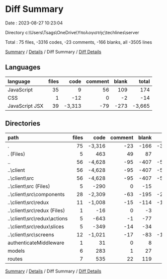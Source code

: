 # Diff Summary

Date : 2023-08-27 10:23:04

Directory c:\\Users\\Tsags\\OneDrive\\Υπολογιστής\\techlines\\server

Total : 75 files,  -3316 codes, -23 comments, -166 blanks, all -3505 lines

[Summary](results.md) / [Details](details.md) / Diff Summary / [Diff Details](diff-details.md)

## Languages
| language | files | code | comment | blank | total |
| :--- | ---: | ---: | ---: | ---: | ---: |
| JavaScript | 35 | 9 | 56 | 109 | 174 |
| CSS | 1 | -12 | 0 | -2 | -14 |
| JavaScript JSX | 39 | -3,313 | -79 | -273 | -3,665 |

## Directories
| path | files | code | comment | blank | total |
| :--- | ---: | ---: | ---: | ---: | ---: |
| . | 75 | -3,316 | -23 | -166 | -3,505 |
| . (Files) | 5 | 463 | 49 | 87 | 599 |
| .. | 56 | -4,628 | -95 | -407 | -5,130 |
| ..\\client | 56 | -4,628 | -95 | -407 | -5,130 |
| ..\\client\\src | 56 | -4,628 | -95 | -407 | -5,130 |
| ..\\client\\src (Files) | 5 | -290 | 0 | -15 | -305 |
| ..\\client\\src\\components | 28 | -2,309 | -63 | -195 | -2,567 |
| ..\\client\\src\\redux | 11 | -1,008 | -15 | -114 | -1,137 |
| ..\\client\\src\\redux (Files) | 1 | -16 | 0 | -3 | -19 |
| ..\\client\\src\\redux\\actions | 5 | -643 | -1 | -77 | -721 |
| ..\\client\\src\\redux\\slices | 5 | -349 | -14 | -34 | -397 |
| ..\\client\\src\\screens | 12 | -1,021 | -17 | -83 | -1,121 |
| authenticateMiddleware | 1 | 31 | 0 | 8 | 39 |
| models | 6 | 283 | 1 | 27 | 311 |
| routes | 7 | 535 | 22 | 119 | 676 |

[Summary](results.md) / [Details](details.md) / Diff Summary / [Diff Details](diff-details.md)